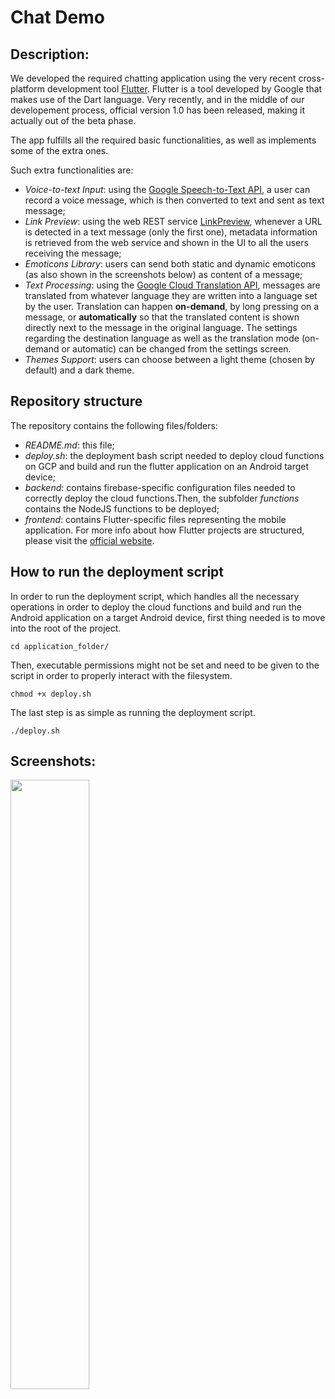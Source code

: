 # Chat Demo

## Description:
We developed the required chatting application using the very recent cross-platform development tool [Flutter](https://flutter.io/). Flutter is a tool developed by Google that makes use of the Dart language. Very recently, and in the middle of our developement process, official version 1.0 has been released, making it actually out of the beta phase.

The app fulfills all the required basic functionalities, as well as implements some of the extra ones.

Such extra functionalities are:
- _Voice-to-text Input_: using the [Google Speech-to-Text API](https://cloud.google.com/speech-to-text/), a user can record a voice message, which is then converted to text and sent as text message;
- _Link Preview_: using the web REST service [LinkPreview](https://www.linkpreview.net/), whenever a URL is detected in a text message (only the first one), metadata information is retrieved from the web service and shown in the UI to all the users receiving the message;
- _Emoticons Library_: users can send both static and dynamic emoticons (as also shown in the screenshots below) as content of a message;
- _Text Processing_: using the [Google Cloud Translation API](https://cloud.google.com/translate/), messages are translated from whatever language they are written into a language set by the user. Translation can happen __on-demand__, by long pressing on a message, or __automatically__ so that the translated content is shown directly next to the message in the original language. The settings regarding the destination language as well as the translation mode (on-demand or automatic) can be changed from the settings screen.
- _Themes Support_: users can choose between a light theme (chosen by default) and a dark theme.

## Repository structure

The repository contains the following files/folders:

- _README.md_: this file;
- _deploy.sh_: the deployment bash script needed to deploy cloud functions on GCP and build and run the flutter application on an Android target device;
- _backend_: contains firebase-specific configuration files needed to correctly deploy the cloud functions.Then, the subfolder _functions_ contains the NodeJS functions to be deployed;
- _frontend_: contains Flutter-specific files representing the mobile application. For more info about how Flutter projects are structured, please visit the [official website](https://flutter.io/).

## How to run the deployment script

In order to run the deployment script, which handles all the necessary operations in order to deploy the cloud functions and build and run the Android application on a target Android device, first thing needed is to move into the root of the project.

`cd application_folder/`

Then, executable permissions might not be set and need to be given to the script in order to properly interact with the filesystem.

`chmod +x deploy.sh`

The last step is as simple as running the deployment script.

`./deploy.sh`

## Screenshots:

<img src="https://raw.githubusercontent.com/duytq94/flutter-chat-demo/master/screenshots/FlutterChatDemo.gif" height="50%" width="50%">